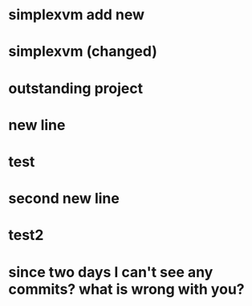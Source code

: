 # simplexvm add new
# simplexvm (changed)
# outstanding project
# new line
# test
# second new line
# test2
# since two days I can't see any commits? what is wrong with you?

















